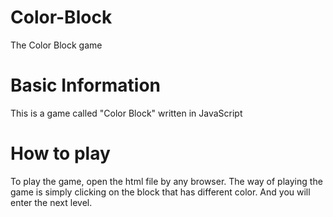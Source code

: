 # Color-Block
The Color Block game

# Basic Information
This is a game called "Color Block" written in JavaScript

# How to play
To play the game, open the html file by any browser.
The way of playing the game is simply clicking on the 
block that has different color. And you will enter the 
next level.

